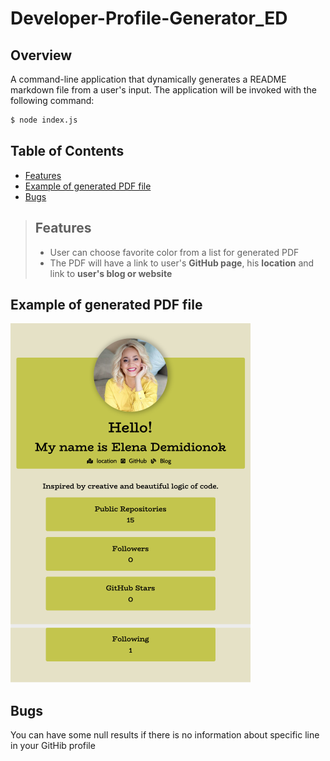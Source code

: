 # Developer-Profile-Generator_ED
## Overview
A command-line application that dynamically generates a README markdown file from a user's input. The application will be invoked with the following command:
```sh
$ node index.js
```
## Table of Contents


  - [Features](#Features)
  - [Example of generated PDF file](#Example-of-generated-PDF-file )
  - [Bugs](#Bugs)
  

> ## Features
>
> - User can choose  favorite color from a list for generated PDF
> -  The PDF will have a link to user's **GitHub page**, his **location** and link to **user's blog or website**

## Example of generated PDF file 
![](assets/1582155750400.png)

## Bugs 
You can have some null results if there is no information about specific line in your GitHib profile 
